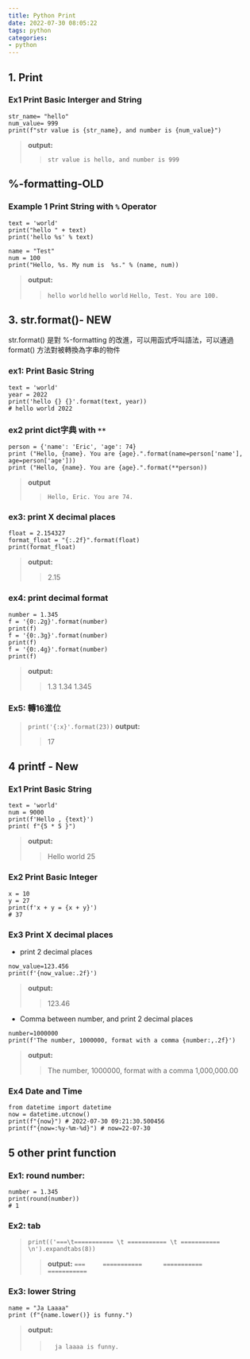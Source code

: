 ```yaml
---
title: Python Print
date: 2022-07-30 08:05:22
tags: python
categories:
- python
---
```

## 1. Print

### Ex1 Print Basic Interger and String 
```
str_name= "hello"
num_value= 999
print(f"str value is {str_name}, and number is {num_value}")
```
> **output:**
>> `str value is hello, and number is 999`

## %-formatting-OLD

### Example 1 Print String with `%` Operator
```
text = 'world'
print("hello " + text)
print('hello %s' % text)

name = "Test"
num = 100
print("Hello, %s. My num is  %s." % (name, num))
```
> **output:**
>> `hello world`
>> `hello world`
>> `Hello, Test. You are 100.`



## 3. str.format()- NEW
str.format() 是對 %-formatting 的改進，可以用函式呼叫語法，可以通過 format() 方法對被轉換為字串的物件

### ex1: Print Basic String 
```
text = 'world'
year = 2022
print('hello {} {}'.format(text, year))
# hello world 2022
```
### ex2 print dict字典 with `**`
```
person = {'name': 'Eric', 'age': 74}
print ("Hello, {name}. You are {age}.".format(name=person['name'], age=person['age']))
print ("Hello, {name}. You are {age}.".format(**person))
```
> **output**
>> `Hello, Eric. You are 74.`

### ex3: print X decimal places
```
float = 2.154327
format_float = "{:.2f}".format(float)
print(format_float)
```
> **output:**
>> 2.15
### ex4: print decimal format

```
number = 1.345
f = '{0:.2g}'.format(number)
print(f)
f = '{0:.3g}'.format(number)
print(f)
f = '{0:.4g}'.format(number)
print(f)
```
> **output:**
>> 1.3
>> 1.34
>> 1.345


### Ex5: 轉16進位

> `print('{:x}'.format(23))`
> **output:**
>> 17


## 4 printf - New
### Ex1 Print Basic String
```
text = 'world'
num = 9000
print(f'Hello , {text}')
print( f"{5 * 5 }")
```
> **output:**
>> Hello world
>> 25

### Ex2 Print Basic Integer
```
x = 10
y = 27
print(f'x + y = {x + y}')
# 37
```
### Ex3 Print X decimal places
-  print 2 decimal places
```
now_value=123.456
print(f'{now_value:.2f}')
```
> **output:**
>> 123.46

- Comma between number, and print 2 decimal places
```
number=1000000
print(f'The number, 1000000, format with a comma {number:,.2f}')
```
> **output:**
>> The number, 1000000, format with a comma 1,000,000.00

### Ex4 Date and Time
```
from datetime import datetime
now = datetime.utcnow()
print(f"{now}") # 2022-07-30 09:21:30.500456
print(f"{now=:%y-%m-%d}") # now=22-07-30

```
## 5 other print function
### Ex1: round number:
```
number = 1.345
print(round(number))
# 1
```

### Ex2: tab 
> `print(('===\t=========== \t =========== \t =========== \n').expandtabs(8))`
>> **output:**
>> `===     ===========      ===========     ===========`

### Ex3: lower String
```
name = "Ja Laaaa"
print (f"{name.lower()} is funny.")
```
> **output:**
>>　`ja laaaa is funny.`

